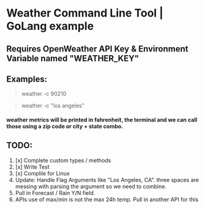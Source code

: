 # Weather Command Line Tool | GoLang example

## Requires OpenWeather API Key & Environment Variable named "WEATHER_KEY"

## Examples: 

> weather -c 90210

> weather -c "los angeles"

#### weather metrics will be printed in fahrenheit, the terminal and we can call those using a zip code or city + state combo. 

## TODO:
1. [x] Complete custom types / methods
2. [x] Write Test
3. [x] Complile for Linux
4. Update: Handle Flag Arguments like "Los Angeles, CA". three spaces are messing with parsing the argument so we need to combine.
5. Pull in Forecast / Rain Y/N field.
6. APIs use of max/min is not the max 24h temp. Pull in another API for this